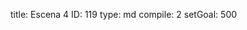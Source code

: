 title:          Escena 4
ID:             119
type:           md
compile:        2
setGoal:        500


